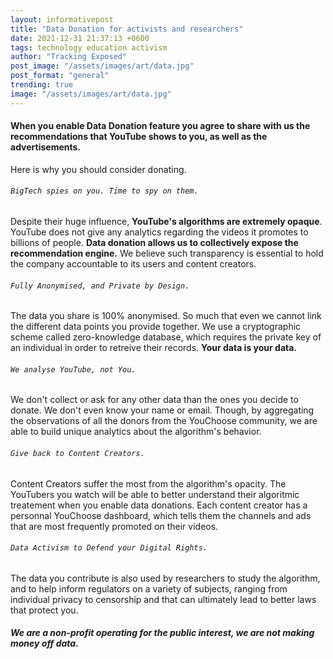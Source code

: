 ```yaml
---
layout: informativepost
title: "Data Donation for activists and researchers"
date: 2021-12-31 21:37:13 +0600
tags: technology education activism
author: "Tracking Exposed"
post_image: "/assets/images/art/data.jpg"
post_format: "general"
trending: true
image: "/assets/images/art/data.jpg"
---
```


#### When you enable Data Donation feature you agree to share with us the recommendations that YouTube shows to you, as well as the advertisements.

Here is why you should consider donating.<br>

###### `BigTech spies on you. Time to spy on them.`

Despite their huge influence, **YouTube's algorithms are extremely opaque**. YouTube does not give any analytics regarding the videos it promotes to billions of people. 
**Data donation allows us to collectively expose the recommendation engine.** We believe such transparency is essential to hold the company accountable to its users and content creators.

###### `Fully Anonymised, and Private by Design.`

The data you share is 100% anonymised. So much that even we cannot link the different data points you provide together. 
We use a cryptographic scheme called zero-knowledge database, which requires the private key of an individual in order to retreive their records. **Your data is your data.**

###### `We analyse YouTube, not You.`

We don't collect or ask for any other data than the ones you decide to donate. We don't even know your name or email.
Though, by aggregating the observations of all the donors from the YouChoose community, we are able to build unique analytics about the algorithm's behavior. 

###### `Give back to Content Creators.`

Content Creators suffer the most from the algorithm's opacity. The YouTubers you watch will be able to better understand their algoritmic treatement when you enable data donations.
Each content creator has a personnal YouChoose dashboard, which tells them the channels and ads that are most frequently promoted on their videos. 

###### `Data Activism to Defend your Digital Rights.`

The data you contribute is also used by researchers to study the algorithm, and to help inform regulators on a variety of subjects, ranging from individual privacy to censorship and that can ultimately lead to better laws that protect you.

###### **We are a non-profit operating for the public interest, we are not making money off data.**

